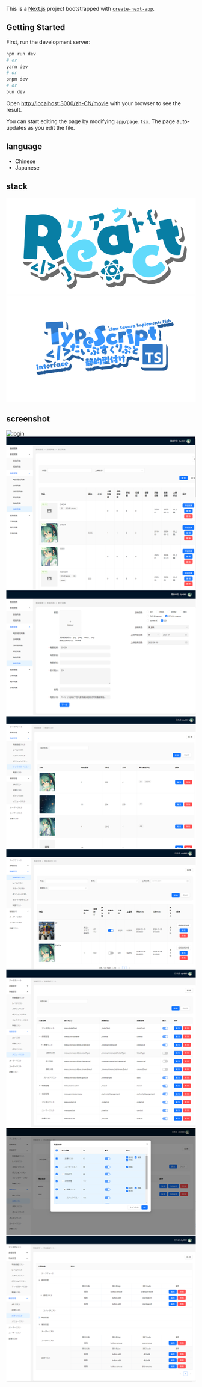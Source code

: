 This is a [Next.js](https://nextjs.org/) project bootstrapped with [`create-next-app`](https://github.com/vercel/next.js/tree/canary/packages/create-next-app).

## Getting Started

First, run the development server:

```bash
npm run dev
# or
yarn dev
# or
pnpm dev
# or
bun dev
```

Open [http://localhost:3000/zh-CN/movie](http://localhost:3000/zh-CN/movie) with your browser to see the result.

You can start editing the page by modifying `app/page.tsx`. The page auto-updates as you edit the file.

## language

- Chinese
- Japanese

## stack

![React](public/logo/React.png)
![React](public/logo/TypeScript.png)

## screenshot

![login](./screenshot/01.png)
![movie list](./screenshot/02.png)
![movie detail](./screenshot/03.png)
![character](./screenshot/04.png)
![showtime](./screenshot/05.png)
![menu](./screenshot/06.png)
![permission](./screenshot/07.png)
![button](./screenshot/08.png)
